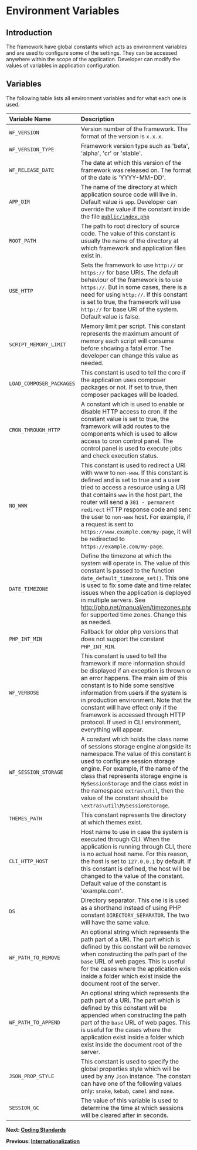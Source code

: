 
# Environment Variables

<meta name="description" content="A reference of all environment variables which are global in WebFiori Framework.">

## Introduction

The framework have global constants which acts as environment variables and are used to configure some of the settings. They can be accessed anywhere within the scope of the application. Developer can modify the values of variables in application configuration.

## Variables

The following table lists all environment variables and for what each one is used.

| Variable Name            | Description                                                                                                                                                                                                                                                                                                                                                                                                                                     | Default Value                                                  |
|:-------------------------|:------------------------------------------------------------------------------------------------------------------------------------------------------------------------------------------------------------------------------------------------------------------------------------------------------------------------------------------------------------------------------------------------------------------------------------------------|:---------------------------------------------------------------|
| `WF_VERSION`             | Version number of the framework. The format of the version is `x.x.x`.                                                                                                                                                                                                                                                                                                                                                                          | (`string`)                                                     |
| `WF_VERSION_TYPE`        | Framework version type such as 'beta', 'alpha', 'cr' or 'stable'.                                                                                                                                                                                                                                                                                                                                                                               | (`string`)                                                     |
| `WF_RELEASE_DATE`        | The date at which this version of the framework was released on. The format of the date is 'YYYY-MM-DD'.                                                                                                                                                                                                                                                                                                                                        | (`string`)                                                     |
| `APP_DIR`                | The name of the directory at which application source code will live in. Default value is `app`. Developer can override the value if the constant inside the file [`public/index.php`](https://github.com/WebFiori/app/blob/main/public/index.php#L10)                                                                                                                                                                                          | (`string`)                                                     |
| `ROOT_PATH`              | The path to root directory of source code. The value of this constant is usually the name of the directory at which framework and application files exist in.                                                                                                                                                                                                                                                                                   | (`string`)                                                     |
| `USE_HTTP`               | Sets the framework to use `http://` or `https://` for base URIs. The default behaviour of the framework is to use `https://`. But in some cases, there is a need for using `http://`. If this constant is set to true, the framework will use `http://` for base URI of the system. Default value is false.                                                                                                                                     | false (`boolean`)                                              |
| `SCRIPT_MEMORY_LIMIT`    | Memory limit per script. This constant represents the maximum amount of memory each script will consume before showing a fatal error. The developer can change this value as needed.                                                                                                                                                                                                                                                            | '2GB' (`string`)                                               |
| `LOAD_COMPOSER_PACKAGES` | This constant is used to tell the core if the application uses composer packages or not. If set to true, then composer packages will be loaded.                                                                                                                                                                                                                                                                                                 | true (`boolean`)                                               |
| `CRON_THROUGH_HTTP`      | A constant which is used to enable or disable HTTP access to cron. If the constant value is set to true, the framework will add routes to the components which is used to allow access to cron control panel. The control panel is used to execute jobs and check execution status.                                                                                                                                                             | false `boolean`                                                |
| `NO_WWW`                 | This constant is used to redirect a URI with www to `non-www`. If this constant is defined and is set to true and a user tried to access a resource using a URI that contains `www` in the host part, the router will send a `301 - permanent redirect` HTTP response code and send the user to `non-www` host. For example, if a request is sent to `https://www.example.com/my-page`, it will be redirected to `https://example.com/my-page`. | false (`boolean`)                                              |
| `DATE_TIMEZONE`          | Define the timezone at which the system will operate in. The value of this constant is passed to the function `date_default_timezone_set()`. This one is used to fix some date and time related issues when the application is deployed in multiple servers. See http://php.net/manual/en/timezones.php for supported time zones. Change this as needed.                                                                                        | 'Asia/Riyadh' (`string`)                                       |
| `PHP_INT_MIN`            | Fallback for older php versions that does not support the constant `PHP_INT_MIN`.                                                                                                                                                                                                                                                                                                                                                               | (`double`)                                                     |
| `WF_VERBOSE`             | This constant is used to tell the framework if more information should be displayed if an exception is thrown or an error happens. The main aim of this constant is to hide some sensitive information from users if the system is in production environment. Note that the constant will have effect only if the framework is accessed through HTTP protocol. If used in CLI environment, everything will appear.                              | false (`boolean`)                                              |
| `WF_SESSION_STORAGE`     | A constant which holds the class name of sessions storage engine alongside its namespace.The value of this constant is used to configure session storage engine. For example, if the name of the class that represents storage engine is `MySessionStorage` and the class exist in the namespace `extras\util`, then the value of the constant should be `\extras\util\MySessionStorage`.                                                       | "\webfiori\framework\session\DefaultSessionStorage" (`string`) |
| `THEMES_PATH`            | This constant represents the directory at which themes exist.                                                                                                                                                                                                                                                                                                                                                                                   | 'themes' (`string`)                                            |
| `CLI_HTTP_HOST`          | Host name to use in case the system is executed through CLI. When the application is running through CLI, there is no actual host name. For this reason, the host is set to `127.0.0.1` by default. If this constant is defined, the host will be changed to the value of the constant. Default value of the constant is 'example.com'.                                                                                                         | 'example.com' (`string`)                                       |
| `DS`                     | Directory separator. This one is is used as a shorthand instead of using PHP constant `DIRECTORY_SEPARATOR`. The two will have the same value.                                                                                                                                                                                                                                                                                                  | (`string`)                                                     |
| `WF_PATH_TO_REMOVE`      | An optional string which represents the path part of a URI. The part which is defined by this constant will be removed when constructing the path part of the `base` URL of web pages. This is useful for the cases where the application exist inside a folder which exist inside the document root of the server.                                                                                                                             | Not defined(`string`)                                          |
| `WF_PATH_TO_APPEND`      | An optional string which represents the path part of a URI. The part which is defined by this constant will be appended when constructing the path part of the `base` URL of web pages. This is useful for the cases where the application exist inside a folder which exist inside the document root of the server.                                                                                                                            | Not Defined(`string`)                                          |
| `JSON_PROP_STYLE`        | This constant is used to specify the global properties style which will be used by any `Json` instance. The constant can have one of the following values only: `snake`, `kebab`, `camel` and `none`.                                                                                                                                                                                                                                           | Not Defined(`string`)                                          |
| `SESSION_GC`             | The value of this variable is used to determine the time at which sessions will be cleared after in seconds.                                                                                                                                                                                                                                                                                                                                    | Not Defined (`int`)                                            | 



**Next: [Coding Standards](learn/coding-standards)**

**Previous: [Internationalization](learn/i18n)**
